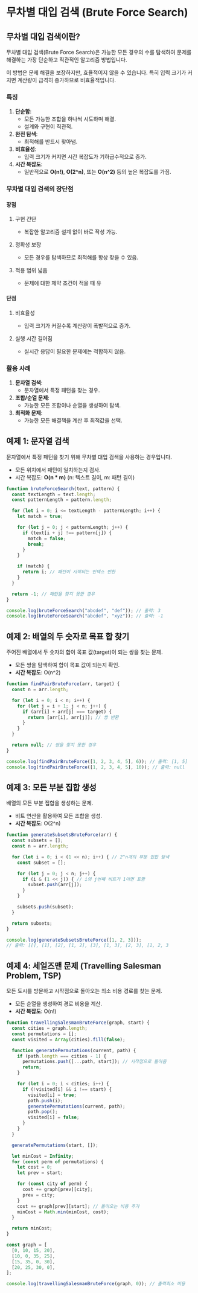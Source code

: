 # 무차별 대입 검색 (Brute Force Search)


## 무차별 대입 검색이란?

무차별 대입 검색(Brute Force Search)은 가능한 모든 경우의 수를 탐색하여 문제를 해결하는 가장 단순하고 직관적인 알고리즘 방법입니다.

이 방법은 문제 해결을 보장하지만, 효율적이지 않을 수 있습니다. 특히 입력 크기가 커지면 계산량이 급격히 증가하므로 비효율적입니다.


### 특징

1. **단순함**:
   - 모든 가능한 조합을 하나씩 시도하며 해결.
   - 설계와 구현이 직관적.
2. **완전 탐색**:
   - 최적해를 반드시 찾아냄.
3. **비효율성**:
   - 입력 크기가 커지면 시간 복잡도가 기하급수적으로 증가.
4. **시간 복잡도**:
   - 일반적으로 **O(n!)**, **O(2^n)**, 또는 **O(n^2)** 등의 높은 복잡도를 가짐.

### 무차별 대입 검색의 장단점


#### 장점

1. 구현 간단
   - 복잡한 알고리즘 설계 없이 바로 작성 가능.

2. 정확성 보장
   - 모든 경우를 탐색하므로 최적해를 항상 찾을 수 있음.

3. 적용 범위 넓음
   - 문제에 대한 제약 조건이 적을 때 유


#### 단점

1. 비효율성
   - 입력 크기가 커질수록 계산량이 폭발적으로 증가.

2. 실행 시간 길어짐
   - 실시간 응답이 필요한 문제에는 적합하지 않음.


### 활용 사례

1. **문자열 검색**:
   - 문자열에서 특정 패턴을 찾는 경우.
2. **조합/순열 문제**:
   - 가능한 모든 조합이나 순열을 생성하여 탐색.
3. **최적화 문제**:
   - 가능한 모든 해결책을 계산 후 최적값을 선택.


## 예제 1: 문자열 검색

문자열에서 특정 패턴을 찾기 위해 무차별 대입 검색을 사용하는 경우입니다.

- 모든 위치에서 패턴이 일치하는지 검사.
- 시간 복잡도: **O(n \* m)** (n: 텍스트 길이, m: 패턴 길이)

```javascript
function bruteForceSearch(text, pattern) {
  const textLength = text.length;
  const patternLength = pattern.length;

  for (let i = 0; i <= textLength - patternLength; i++) {
    let match = true;

    for (let j = 0; j < patternLength; j++) {
      if (text[i + j] !== pattern[j]) {
        match = false;
        break;
      }
    }

    if (match) {
      return i; // 패턴이 시작되는 인덱스 반환
    }
  }

  return -1; // 패턴을 찾지 못한 경우
}

console.log(bruteForceSearch("abcdef", "def")); // 출력: 3
console.log(bruteForceSearch("abcdef", "xyz")); // 출력: -1
```


## 예제 2: 배열의 두 숫자로 목표 합 찾기

주어진 배열에서 두 숫자의 합이 목표 값(target)이 되는 쌍을 찾는 문제.

- 모든 쌍을 탐색하여 합이 목표 값이 되는지 확인.
- **시간 복잡도**: O(n^2)

```javascript
function findPairBruteForce(arr, target) {
  const n = arr.length;

  for (let i = 0; i < n; i++) {
    for (let j = i + 1; j < n; j++) {
      if (arr[i] + arr[j] === target) {
        return [arr[i], arr[j]]; // 쌍 반환
      }
    }
  }

  return null; // 쌍을 찾지 못한 경우
}

console.log(findPairBruteForce([1, 2, 3, 4, 5], 6)); // 출력: [1, 5]
console.log(findPairBruteForce([1, 2, 3, 4, 5], 10)); // 출력: null
```


## 예제 3: 모든 부분 집합 생성

배열의 모든 부분 집합을 생성하는 문제.

- 비트 연산을 활용하여 모든 조합을 생성.
- **시간 복잡도**: O(2^n)

```javascript
function generateSubsetsBruteForce(arr) {
  const subsets = [];
  const n = arr.length;

  for (let i = 0; i < (1 << n); i++) { // 2^n개의 부분 집합 탐색
    const subset = [];

    for (let j = 0; j < n; j++) {
      if (i & (1 << j)) { // i의 j번째 비트가 1이면 포함
        subset.push(arr[j]);
      }
    }

    subsets.push(subset);
  }

  return subsets;
}

console.log(generateSubsetsBruteForce([1, 2, 3]));
// 출력: [[], [1], [2], [1, 2], [3], [1, 3], [2, 3], [1, 2, 3
```




## 예제 4: 세일즈맨 문제 (Travelling Salesman Problem, TSP)

모든 도시를 방문하고 시작점으로 돌아오는 최소 비용 경로를 찾는 문제.

- 모든 순열을 생성하여 경로 비용을 계산.
- **시간 복잡도**: O(n!)

```javascript
function travellingSalesmanBruteForce(graph, start) {
  const cities = graph.length;
  const permutations = [];
  const visited = Array(cities).fill(false);

  function generatePermutations(current, path) {
    if (path.length === cities - 1) {
      permutations.push([...path, start]); // 시작점으로 돌아옴
      return;
    }

    for (let i = 0; i < cities; i++) {
      if (!visited[i] && i !== start) {
        visited[i] = true;
        path.push(i);
        generatePermutations(current, path);
        path.pop();
        visited[i] = false;
      }
    }
  }

  generatePermutations(start, []);

  let minCost = Infinity;
  for (const perm of permutations) {
    let cost = 0;
    let prev = start;

    for (const city of perm) {
      cost += graph[prev][city];
      prev = city;
    }
    cost += graph[prev][start]; // 돌아오는 비용 추가
    minCost = Math.min(minCost, cost);
  }

  return minCost;
}

const graph = [
  [0, 10, 15, 20],
  [10, 0, 35, 25],
  [15, 35, 0, 30],
  [20, 25, 30, 0],
];

console.log(travellingSalesmanBruteForce(graph, 0)); // 출력최소 비용
```
